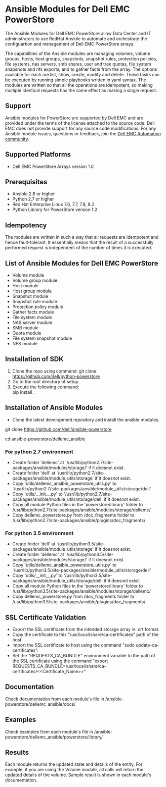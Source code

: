 # Ansible Modules for Dell EMC PowerStore

The Ansible Modules for Dell EMC PowerStore allow Data Center and IT administrators to use RedHat Ansible to automate and orchestrate the configuartion and management of Dell EMC PowerStore arrays.

The capabilities of the Ansible modules are managing volumes, volume groups, hosts, host groups, snapshots, snapshot rules, protection policies, file systems, nas servers, smb shares, user and tree quotas, file system snapshots and nfs exports; and to gather facts from the array. The options available for each are list, show, create, modify and delete. These tasks can be executed by running simple playbooks written in yaml syntax. The modules are written so that all the operations are idempotent, so making multiple identical requests has the same effect as making a single request.

## Support
Ansible modules for PowerStore are supported by Dell EMC and are provided under the terms of the license attached to the source code.
Dell EMC does not provide support for any source code modifications.
For any Ansible module issues, questions or feedback, join the [Dell EMC Automation community](https://www.dell.com/community/Automation/bd-p/Automation).

## Supported Platforms
  * Dell EMC PowerStore Arrays version 1.0

## Prerequisites
  * Ansible 2.8 or higher
  * Python 2.7 or higher
  * Red Hat Enterprise Linux 7.6, 7.7, 7.8, 8.2
  * Python Library for PowerStore version 1.2

## Idempotency
The modules are written in such a way that all requests are idempotent and hence fault-tolerant. It essentially means that the result of a successfully performed request is independent of the number of times it is executed.

## List of Ansible Modules for Dell EMC PowerStore
  * Volume module
  * Volume group module
  * Host module
  * Host group module
  * Snapshot module
  * Snapshot rule module
  * Protection policy module
  * Gather facts module
  * File system module
  * NAS server module
  * SMB module
  * Quota module
  * File system snapshot module
  * NFS module

## Installation of SDK
  1. Clone the repo using command: git clone https://github.com/dell/python-powerstore
  2. Go to the root directory of setup
  3. Execute the following command:<br/>
     pip install .

## Installation of Ansible Modules

  * Clone the latest development repository and install the ansible modules. 
  
  git clone https://github.com/dell/ansible-powerstore

  cd ansible-powerstore/dellemc_ansible
  
### For python 2.7 environment
  * Create folder 'dellemc' at '/usr/lib/python2.7/site-packages/ansible/modules/storage/' if it doesnot exist.
  * Create folder 'dell' at '/usr/lib/python2.7/site-packages/ansible/module_utils/storage' if it doesnot exist.
  * Copy 'utils/dellemc_ansible_powerstore_utils.py' to  '/usr/lib/python2.7/site-packages/ansible/module_utils/storage/dell' 
  * Copy 'utils/\_\_init\_\_.py' to  '/usr/lib/python2.7/site-packages/ansible/module_utils/storage/dell' if it doesnot exist.
  * Copy all module Python files in the 'powerstore/library' folder to  /usr/lib/python2.7/site-packages/ansible/modules/storage/dellemc/
  * Copy dellemc_powerstore.py from /doc_fragments folder to /usr/lib/python2.7/site-packages/ansible/plugins/doc_fragments/
### For python 3.5 environment
  * Create folder 'dell' at '/usr/lib/python3.5/site-packages/ansible/module_utils/storage' if it doesnot exist.
  * Create folder 'dellemc' at '/usr/lib/python3.5/site-packages/ansible/modules/storage/' if it doesnot exist.
  * Copy 'utils/dellemc_ansible_powerstore_utils.py' to  '/usr/lib/python3.5/site-packages/ansible/module_utils/storage/dell' 
  * Copy 'utils/\_\_init\_\_.py' to  '/usr/lib/python3.5/site-packages/ansible/module_utils/storage/dell' if it doesnot exist.
  * Copy all module Python files in the 'powerstore/library' folder to  /usr/lib/python3.5/site-packages/ansible/modules/storage/dellemc/
  * Copy dellemc_powerstore.py from /doc_fragments folder to /usr/lib/python3.5/site-packages/ansible/plugins/doc_fragments/  


## SSL Certificate Validation
  * Export the SSL certificate from the intended storage array in .crt format.
  * Copy the certificate to this "/usr/local/share/ca-certificates" path of the host.
  * Import the SSL certificate to host using the command "sudo update-ca-certificates".
  * Set the "REQUESTS_CA_BUNDLE" environment variable to the path of the SSL certificate using the command "export REQUESTS_CA_BUNDLE=/usr/local/share/ca-certificates/<<Certificate_Name>>"

## Documentation
Check documentation from each module's file in /ansible-powerstore/dellemc_ansible/docs/

## Examples
Check examples from each module's file in /ansible-powerstore/dellemc_ansible/powerstore/library/

## Results
Each module returns the updated state and details of the entity, For example, if you are using the Volume module, all calls will return the updated details of the volume. Sample result is shown in each module's documentation.
